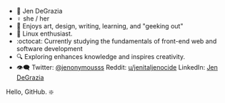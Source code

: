 - 🌈 Jen DeGrazia
- ♀️ she / her
- 🎨 Enjoys art, design, writing, learning, and "geeking out"
- 🐉 Linux enthusiast.
- :octocat: Currently studying the fundamentals of front-end web and software development 
- 🔍 Exploring enhances knowledge and inspires creativity.
- 👁️‍🗨️ Twitter: [@jenonymousss](https://twitter.com/jenonymousss) Reddit: [u/jenitaljenocide](https://www.reddit.com/user/jenitaljenocide/) LinkedIn: [Jen DeGrazia](https://www.linkedin.com/in/jendegrazia)

Hello, GitHub. ❇️


<!---
jenonymous-dev/jenonymous-dev is a ✨ special ✨ repository because its `README.md` (this file) appears on your GitHub profile.
You can click the Preview link to take a look at your changes.
--->
